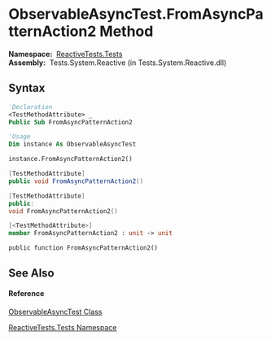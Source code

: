 # ObservableAsyncTest.FromAsyncPatternAction2 Method

**Namespace:**  [ReactiveTests.Tests](ReactiveTests.Tests\ReactiveTests.Tests.md)  
**Assembly:**  Tests.System.Reactive (in Tests.System.Reactive.dll)

## Syntax

```vb
'Declaration
<TestMethodAttribute> _
Public Sub FromAsyncPatternAction2
```

```vb
'Usage
Dim instance As ObservableAsyncTest

instance.FromAsyncPatternAction2()
```

```csharp
[TestMethodAttribute]
public void FromAsyncPatternAction2()
```

```c++
[TestMethodAttribute]
public:
void FromAsyncPatternAction2()
```

```fsharp
[<TestMethodAttribute>]
member FromAsyncPatternAction2 : unit -> unit 
```

```jscript
public function FromAsyncPatternAction2()
```

## See Also

#### Reference

[ObservableAsyncTest Class](ObservableAsyncTest\ObservableAsyncTest.md)

[ReactiveTests.Tests Namespace](ReactiveTests.Tests\ReactiveTests.Tests.md)




